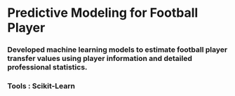 # Predictive Modeling for Football Player

### Developed machine learning models to estimate football player transfer values using player information and detailed professional statistics.
### Tools : Scikit-Learn
